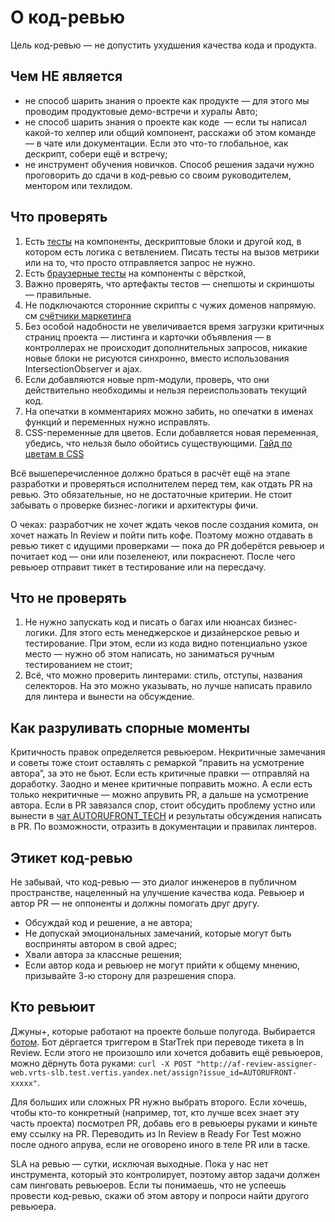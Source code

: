 # О код-ревью

Цель код-ревью — не допустить ухудшения качества кода и продукта.

## Чем НЕ является
- не способ шарить знания о проекте как продукте — для этого мы проводим продуктовые демо-встречи и хуралы Авто;
- не способ шарить знания о проекте как коде  — если ты написал какой-то хелпер или общий компонент, расскажи об этом команде — в чате или документации. Если это что-то глобальное, как дескрипт, собери ещё и встречу;
- не инструмент обучения новичков. Способ решения задачи нужно проговорить до сдачи в код-ревью со своим руководителем, ментором или техлидом.


## Что проверять
1. Есть [тесты](./jest-cookbook.md) на компоненты, дескриптовые блоки и другой код, в котором есть логика с ветвлением. Писать тесты на вызов метрики или на то, что просто отправляется запрос не нужно.
2. Есть [браузерные тесты](./jest-puppeteer-react.md) на компоненты с вёрсткой,
3. Важно проверять, что артефакты тестов — снепшоты и скриншоты — правильные.
4. Не подключаются сторонние скрипты с чужих доменов напрямую. см [счётчики маркетинга](https://wiki.yandex-team.ru/users/alivander/autoru/marketing/counters/)
5. Без особой надобности не увеличивается время загрузки критичных страниц проекта — листинга и карточки объявления — в контроллерах не происходит дополнительных запросов, никакие новые блоки не рисуются синхронно, вместо использования IntersectionObserver и ajax.
6. Если добавляются новые npm-модули, проверь, что они действительно необходимы и нельзя переиспользовать текущий код.
7. На опечатки в комментариях можно забить, но опечатки в именах функций и переменных нужно исправлять.
8. CSS-переменные для цветов. Если добавляется новая переменная, убедись, что нельзя было обойтись существующими. [Гайд по цветам в CSS](https://a.yandex-team.ru/arcadia/classifieds/autoru-frontend/docs/css.md#работа-с-цветами)

Всё вышеперечисленное должно браться в расчёт ещё на этапе разработки и проверяться исполнителем перед тем, как отдать PR на ревью. Это обязательные, но не достаточные критерии. Не стоит забывать о проверке бизнес-логики и архитектуры фичи.

О чеках: разработчик не хочет ждать чеков после создания комита, он хочет нажать In Review и пойти пить кофе. Поэтому можно отдавать в ревью тикет с идущими проверками — пока до PR доберётся ревьюер и почитает код — они или позеленеют, или покраснеют. После чего ревьюер отправит тикет в тестирование или на пересдачу.


## Что не проверять
1. Не нужно запускать код и писать о багах или нюансах бизнес-логики. Для этого есть менеджерское и дизайнерское ревью и тестирование. При этом, если из кода видно потенциально узкое место — нужно об этом написать, но заниматься ручным тестированием не стоит;
2. Всё, что можно проверить линтерами: стиль, отступы, названия селекторов. На это можно указывать, но лучше написать правило для линтера и вынести на обсуждение.


## Как разруливать спорные моменты
Критичность правок определяется ревьюером. Некритичные замечания и советы тоже стоит оставлять с ремаркой “править на усмотрение автора”, за это не бьют. Если есть критичные правки — отправляй на доработку. Заодно и менее критичные поправить можно. А если есть только некритичные — можно апрувить PR, а дальше на усмотрение автора. Если в PR завязался спор, стоит обсудить проблему устно или вынести в [чат AUTORUFRONT_TECH](https://t.me/joinchat/Q4AQemTUt9TALxSd) и результаты обсуждения написать в PR. По возможности, отразить в документации и правилах линтеров. 


## Этикет код-ревью
Не забывай, что код-ревью — это диалог инженеров в публичном пространстве, нацеленный на улучшение качества кода. Ревьюер и автор PR — не оппоненты и должны помогать друг другу.

- Обсуждай код и решение, а не автора;
- Не допускай эмоциональных замечаний, которые могут быть восприняты автором в свой адрес;
- Хвали автора за классные решения;
- Если автор кода и ревьюер не могут прийти к общему мнению, призывайте 3-ю сторону для разрешения спора.


## Кто ревьюит
Джуны+, которые работают на проекте больше полугода. Выбирается [ботом](https://a.yandex-team.ru/arcadia/classifieds/autoru-frontend-review-assigner). Бот дёргается триггером в StarTrek при переводе тикета в In Review. Если этого не произошло или хочется добавить ещё ревьюеров, можно дёрнуть бота руками: `curl -X POST "http://af-review-assigner-web.vrts-slb.test.vertis.yandex.net/assign?issue_id=AUTORUFRONT-xxxxx"`.

Для больших или сложных PR нужно выбрать второго. Если хочешь, чтобы кто-то конкретный (например, тот, кто лучше всех знает эту часть проекта) посмотрел PR, добавь его в ревьюеры руками и киньте ему ссылку на PR. Переводить из In Review в Ready For Test можно после одного апрува, если не оговорено иного в теле PR или в таске.

SLA на ревью — сутки, исключая выходные. Пока у нас нет инструмента, который это контролирует, поэтому автор задачи должен сам пинговать ревьюеров. Если ты понимаешь, что не успеешь провести код-ревью, скажи об этом автору и попроси найти другого ревьюера.
